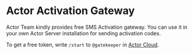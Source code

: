 # Actor Activation Gateway

Actor Team kindly provides free SMS Activation gateway. You can use it in your own Actor Server installation for sending activation codes.

To get a free token, write `/start` to `@gatekeeper` in [Actor Cloud](https://app.actor.im).
